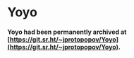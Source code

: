# Yoyo

**Yoyo had been permanently archived at [https://git.sr.ht/~jprotopopov/Yoyo](https://git.sr.ht/~jprotopopov/Yoyo).**


